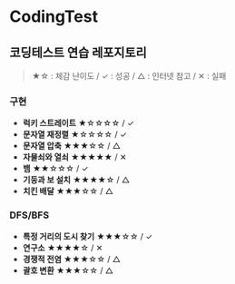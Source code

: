 # CodingTest

## **코딩테스트 연습 레포지토리**

> ★☆ : 체감 난이도 / ✓ : 성공 / △ : 인터넷 참고 / ✕ : 실패

### **구현**

- **럭키 스트레이트** ★☆☆☆☆ / ✓
- **문자열 재정렬** ★☆☆☆☆ / ✓
- **문자열 압축** ★★★☆☆ / △
- **자물쇠와 열쇠** ★★★★★ / ✕
- **뱀** ★★☆☆☆ / ✓
- **기둥과 보 설치** ★★★★☆ / △
- **치킨 배달** ★★★☆☆ / △

### **DFS/BFS**

- **특정 거리의 도시 찾기** ★★★☆☆ / ✓
- **연구소** ★★★★☆ / ✕
- **경쟁적 전염** ★★★☆☆ / △
- **괄호 변환** ★★★☆☆ / △
